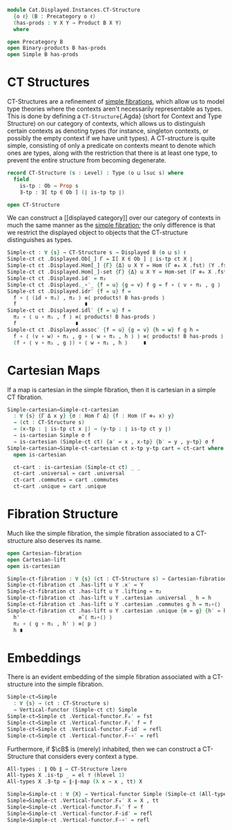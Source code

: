 <!--
```agda
open import Cat.Displayed.Cartesian.Discrete
open import Cat.Diagram.Product.Solver
open import Cat.Displayed.Cartesian
open import Cat.Displayed.Adjoint
open import Cat.Displayed.Functor
open import Cat.Diagram.Product
open import Cat.Displayed.Base
open import Cat.Prelude

import Cat.Displayed.Instances.Simple as Simple
import Cat.Reasoning
```
-->

```agda
module Cat.Displayed.Instances.CT-Structure
  {o ℓ} (B : Precategory o ℓ)
  (has-prods : ∀ X Y → Product B X Y)
  where

open Precategory B
open Binary-products B has-prods
open Simple B has-prods
```

# CT Structures

CT-Structures are a refinement of [simple fibrations], which allow us
to model type theories where the contexts aren't necessarily
representable as types. This is done by defining a `CT-Structure`{.Agda}
(short for Context and Type Structure) on our category of contexts,
which allows us to distinguish certain contexts as denoting types
(for instance, singleton contexts, or possibly the empty context if we
have unit types). A CT-structure is quite simple, consisting of only
a predicate on contexts meant to denote which ones are types, along
with the restriction that there is at least one type, to prevent
the entire structure from becoming degenerate.

[simple fibrations]: Cat.Displayed.Instances.Simple.html
[simple fibration]: Cat.Displayed.Instances.Simple.html

```agda
record CT-Structure (s : Level) : Type (o ⊔ lsuc s) where
  field
    is-tp : Ob → Prop s
    ∃-tp : ∃[ tp ∈ Ob ] (∣ is-tp tp ∣)

open CT-Structure
```

We can construct a [[displayed category]] over our category of contexts in
much the same manner as the [simple fibration]; the only difference
is that we restrict the displayed object to objects that the
CT-structure distinguishes as types.


```agda
Simple-ct : ∀ {s} → CT-Structure s → Displayed B (o ⊔ s) ℓ
Simple-ct ct .Displayed.Ob[_] Γ = Σ[ X ∈ Ob ] ∣ is-tp ct X ∣
Simple-ct ct .Displayed.Hom[_] {Γ} {Δ} u X Y = Hom (Γ ⊗₀ X .fst) (Y .fst)
Simple-ct ct .Displayed.Hom[_]-set {Γ} {Δ} u X Y = Hom-set (Γ ⊗₀ X .fst) (Y .fst)
Simple-ct ct .Displayed.id′ = π₂
Simple-ct ct .Displayed._∘′_ {f = u} {g = v} f g = f ∘ ⟨ v ∘ π₁ , g ⟩
Simple-ct ct .Displayed.idr′ {f = u} f =
  f ∘ ⟨ (id ∘ π₁) , π₂ ⟩ ≡⟨ products! B has-prods ⟩
  f                      ∎
Simple-ct ct .Displayed.idl′ {f = u} f =
  π₂ ∘ ⟨ u ∘ π₁ , f ⟩ ≡⟨ products! B has-prods ⟩
  f                   ∎
Simple-ct ct .Displayed.assoc′ {f = u} {g = v} {h = w} f g h =
  f ∘ ⟨ (v ∘ w) ∘ π₁ , g ∘ ⟨ w ∘ π₁ , h ⟩ ⟩ ≡⟨ products! B has-prods ⟩
  (f ∘ ⟨ v ∘ π₁ , g ⟩) ∘ ⟨ w ∘ π₁ , h ⟩     ∎
```

# Cartesian Maps

If a map is cartesian in the simple fibration, then it is cartesian
in a simple CT fibration.

```agda
Simple-cartesian→Simple-ct-cartesian
  : ∀ {s} {Γ Δ x y} {σ : Hom Γ Δ} {f : Hom (Γ ⊗₀ x) y}
  → (ct : CT-Structure s)
  → (x-tp : ∣ is-tp ct x ∣) → (y-tp : ∣ is-tp ct y ∣)
  → is-cartesian Simple σ f
  → is-cartesian (Simple-ct ct) {a′ = x , x-tp} {b′ = y , y-tp} σ f
Simple-cartesian→Simple-ct-cartesian ct x-tp y-tp cart = ct-cart where
  open is-cartesian

  ct-cart : is-cartesian (Simple-ct ct) _ _
  ct-cart .universal = cart .universal
  ct-cart .commutes = cart .commutes
  ct-cart .unique = cart .unique
```


# Fibration Structure

Much like the simple fibration, the simple fibration associated to a
CT-structure also deserves its name.

```agda
open Cartesian-fibration
open Cartesian-lift
open is-cartesian

Simple-ct-fibration : ∀ {s} (ct : CT-Structure s) → Cartesian-fibration (Simple-ct ct)
Simple-ct-fibration ct .has-lift u Y .x′ = Y
Simple-ct-fibration ct .has-lift u Y .lifting = π₂
Simple-ct-fibration ct .has-lift u Y .cartesian .universal _ h = h
Simple-ct-fibration ct .has-lift u Y .cartesian .commutes g h = π₂∘⟨⟩
Simple-ct-fibration ct .has-lift u Y .cartesian .unique {m = g} {h′ = h} h' p =
  h'                   ≡˘⟨ π₂∘⟨⟩ ⟩
  π₂ ∘ ⟨ g ∘ π₁ , h' ⟩ ≡⟨ p ⟩
  h ∎
```

# Embeddings

There is an evident embedding of the simple fibration associated with a
CT-structure into the simple fibration.

```agda
Simple-ct→Simple
  : ∀ {s} → (ct : CT-Structure s)
  → Vertical-functor (Simple-ct ct) Simple
Simple-ct→Simple ct .Vertical-functor.F₀′ = fst
Simple-ct→Simple ct .Vertical-functor.F₁′ f = f
Simple-ct→Simple ct .Vertical-functor.F-id′ = refl
Simple-ct→Simple ct .Vertical-functor.F-∘′ = refl
```

Furthermore, if $\cB$ is (merely) inhabited, then we can construct a
CT-Structure that considers every context a type.

```agda
All-types : ∥ Ob ∥ → CT-Structure lzero
All-types X .is-tp _ = el ⊤ (hlevel 1)
All-types X .∃-tp = ∥-∥-map (λ x → x , tt) X

Simple→Simple-ct : ∀ {X} → Vertical-functor Simple (Simple-ct (All-types X))
Simple→Simple-ct .Vertical-functor.F₀′ X = X , tt
Simple→Simple-ct .Vertical-functor.F₁′ f = f
Simple→Simple-ct .Vertical-functor.F-id′ = refl
Simple→Simple-ct .Vertical-functor.F-∘′ = refl
```
